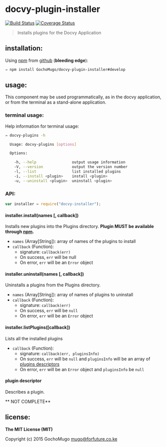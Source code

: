 
# docvy-plugin-installer

[![Build Status](https://travis-ci.org/GochoMugo/docvy-plugin-installer.svg?branch=develop)](https://travis-ci.org/GochoMugo/docvy-plugin-installer) [![Coverage Status](https://coveralls.io/repos/GochoMugo/docvy-plugin-installer/badge.svg?branch=develop)](https://coveralls.io/r/GochoMugo/docvy-plugin-installer?branch=develop)

> Installs plugins for the Docvy Application


## installation:

Using [npm][npm] from [github][repo] (**bleeding edge**):

```bash
⇒ npm install GochoMugo/docvy-plugin-installer#develop
```


## usage:

This component may be used programmatically, as in the docvy application, or from the terminal as a stand-alone application.


### terminal usage:

Help information for terminal usage:

```bash
⇒ docvy-plugins -h

  Usage: docvy-plugins [options]

  Options:

    -h, --help                output usage information
    -V, --version             output the version number
    -l, --list                list installed plugins
    -i, --install <plugin>    install <plugin>
    -u, --uninstall <plugin>  uninstall <plugin>

```


### API:

```js
var installer = require("docvy-installer");
```

#### installer.install(names [, callback])

Installs new plugins into the Plugins directory. **Plugin MUST be available through [npm][npm].**

* `names` (Array[String]): array of names of the plugins to install
* `callback` (Function):
  * signature: `callback(err)`
  * On success, `err` will be null
  * On error, `err` will be an `Error` object


#### installer.uninstall(names [, callback])

Uninstalls a plugins from the Plugins directory.

* `names` (Array[String]): array of names of plugins to uninstall
* `callback` (Function):
  * signature: `callback(err)`
  * On success, `err` will be `null`
  * On error, `err` will be an `Error` object


#### installer.listPlugins([callback])

Lists all the installed plugins

* `callback` (Function):
  * signature: `callback(err, pluginsInfo)`
  * On success, `err` will be `null` and `pluginsInfo` will be an array of [plugins descriptors](#descriptor)
  * On error, `err` will be an `Error` object and `pluginsInfo` be `null`


<a name="descriptor"></a>
#### plugin descriptor

Describes a plugin.

** NOT COMPLETE**


## license:

__The MIT License (MIT)__

Copyright (c) 2015 GochoMugo <mugo@forfuture.co.ke>

[npm]:https://npmjs.com
[repo]:https://github.com/GochoMugo/docvy-plugin-installer

